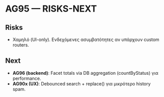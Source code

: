 # AG95 — RISKS-NEXT
## Risks
- Χαμηλό (UI-only). Ενδεχόμενες ασυμβατότητες αν υπάρχουν custom routers.
## Next
- **AG96 (backend)**: Facet totals via DB aggregation (countByStatus) για performance.
- **AG90x (UX)**: Debounced search + replace() για μικρότερο history spam.
